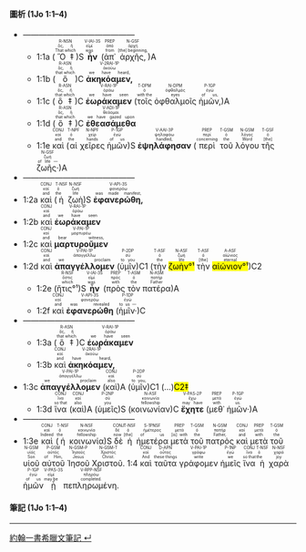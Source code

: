 #### 圖析 (1Jo 1:1–4)
- ——————————————
	- <rt>1:1a</rt> (<RUBY><ruby><ruby>Ὃ‡<rt>That which</rt></ruby><rt>ὅς, ἥ</rt></ruby><rt>R-NSN</rt></RUBY>)S <RUBY><ruby><ruby>**ἦν**<rt>was</rt></ruby><rt>εἰμί</rt></ruby><rt>V-IAI-3S</rt></RUBY> (<RUBY><ruby><ruby>ἀπ᾽<rt>from</rt></ruby><rt>ἀπό</rt></ruby><rt>PREP</rt></RUBY> <RUBY><ruby><ruby>ἀρχῆς,<rt>[the] beginning,</rt></ruby><rt>ἀρχή</rt></ruby><rt>N-GSF</rt></RUBY>)A 
	- <rt>1:1b</rt> (<RUBY><ruby><ruby>ὃ<rt>that which</rt></ruby><rt>ὅς, ἥ</rt></ruby><rt>R-ASN</rt></RUBY>)C <RUBY><ruby><ruby>**ἀκηκόαμεν,**<rt>we have heard,</rt></ruby><rt>ἀκούω</rt></ruby><rt>V-2RAI-1P</rt></RUBY> 
	- <rt>1:1c</rt> (<RUBY><ruby><ruby>ὃ‡<rt>that which</rt></ruby><rt>ὅς, ἥ</rt></ruby><rt>R-ASN</rt></RUBY>)C <RUBY><ruby><ruby>**ἑωράκαμεν**<rt>we have seen</rt></ruby><rt>ὁράω</rt></ruby><rt>V-RAI-1P</rt></RUBY> (<RUBY><ruby><ruby>τοῖς<rt>with the</rt></ruby><rt>ὁ</rt></ruby><rt>T-DPM</rt></RUBY> <RUBY><ruby><ruby>ὀφθαλμοῖς<rt>eyes</rt></ruby><rt>ὀφθαλμός</rt></ruby><rt>N-DPM</rt></RUBY> <RUBY><ruby><ruby>ἡμῶν,<rt>of us,</rt></ruby><rt>ἐγώ</rt></ruby><rt>P-1GP</rt></RUBY>)A 
	- <rt>1:1d</rt> (<RUBY><ruby><ruby>ὃ‡<rt>that which</rt></ruby><rt>ὅς, ἥ</rt></ruby><rt>R-ASN</rt></RUBY>)C <RUBY><ruby><ruby>**ἐθεασάμεθα**<rt>we have gazed upon</rt></ruby><rt>θεάομαι</rt></ruby><rt>V-ADI-1P</rt></RUBY> 
	- <rt>1:1e</rt> <RUBY><ruby><ruby>καὶ<rt>and</rt></ruby><rt>καί</rt></ruby><rt>CONJ</rt></RUBY> (<RUBY><ruby><ruby>αἱ<rt>the</rt></ruby><rt>ὁ</rt></ruby><rt>T-NPF</rt></RUBY> <RUBY><ruby><ruby>χεῖρες<rt>hands</rt></ruby><rt>χείρ</rt></ruby><rt>N-NPF</rt></RUBY> <RUBY><ruby><ruby>ἡμῶν<rt>of us</rt></ruby><rt>ἐγώ</rt></ruby><rt>P-1GP</rt></RUBY>)S <RUBY><ruby><ruby>**ἐψηλάφησαν**<rt>handled,</rt></ruby><rt>ψηλαφάω</rt></ruby><rt>V-AAI-3P</rt></RUBY> (<RUBY><ruby><ruby>περὶ<rt>concerning</rt></ruby><rt>περί</rt></ruby><rt>PREP</rt></RUBY> <RUBY><ruby><ruby>τοῦ<rt>the</rt></ruby><rt>ὁ</rt></ruby><rt>T-GSM</rt></RUBY> <RUBY><ruby><ruby>λόγου<rt>Word</rt></ruby><rt>λόγος</rt></ruby><rt>N-GSM</rt></RUBY> <RUBY><ruby><ruby>τῆς<rt>[the]</rt></ruby><rt>ὁ</rt></ruby><rt>T-GSF</rt></RUBY> <RUBY><ruby><ruby>ζωῆς·<rt>of life —</rt></ruby><rt>ζωή</rt></ruby><rt>N-GSF</rt></RUBY>)A 
- ——————————————
- <rt>1:2a</rt> <RUBY><ruby><ruby>καὶ<rt>and</rt></ruby><rt>καί</rt></ruby><rt>CONJ</rt></RUBY> (<RUBY><ruby><ruby>ἡ<rt>the</rt></ruby><rt>ὁ</rt></ruby><rt>T-NSF</rt></RUBY> <RUBY><ruby><ruby>ζωὴ<rt>life</rt></ruby><rt>ζωή</rt></ruby><rt>N-NSF</rt></RUBY>)S <RUBY><ruby><ruby>**ἐφανερώθη,**<rt>was made manifest,</rt></ruby><rt>φανερόω</rt></ruby><rt>V-API-3S</rt></RUBY> 
- <rt>1:2b</rt> <RUBY><ruby><ruby>καὶ<rt>and</rt></ruby><rt>καί</rt></ruby><rt>CONJ</rt></RUBY> <RUBY><ruby><ruby>**ἑωράκαμεν**<rt>we have seen</rt></ruby><rt>ὁράω</rt></ruby><rt>V-RAI-1P</rt></RUBY> 
- <rt>1:2c</rt> <RUBY><ruby><ruby>καὶ<rt>and</rt></ruby><rt>καί</rt></ruby><rt>CONJ</rt></RUBY> <RUBY><ruby><ruby>**μαρτυροῦμεν**<rt>bear witness,</rt></ruby><rt>μαρτυρέω</rt></ruby><rt>V-PAI-1P</rt></RUBY> 
- <rt>1:2d</rt> <RUBY><ruby><ruby>καὶ<rt>and</rt></ruby><rt>καί</rt></ruby><rt>CONJ</rt></RUBY> <RUBY><ruby><ruby>**ἀπαγγέλλομεν**<rt>we proclaim</rt></ruby><rt>ἀπαγγέλλω</rt></ruby><rt>V-PAI-1P</rt></RUBY> (<RUBY><ruby><ruby>ὑμῖν<rt>to you</rt></ruby><rt>σύ</rt></ruby><rt>P-2DP</rt></RUBY>)C1 (<RUBY><ruby><ruby>τὴν<rt>the</rt></ruby><rt>ὁ</rt></ruby><rt>T-ASF</rt></RUBY> <RUBY><ruby><ruby><mark>ζωὴν°¹</mark><rt>life</rt></ruby><rt>ζωή</rt></ruby><rt>N-ASF</rt></RUBY> <RUBY><ruby><ruby>τὴν<rt>[the]</rt></ruby><rt>ὁ</rt></ruby><rt>T-ASF</rt></RUBY> <RUBY><ruby><ruby><mark>αἰώνιον°¹</mark><rt>eternal</rt></ruby><rt>αἰώνιος</rt></ruby><rt>A-ASF</rt></RUBY>)C2
	- <rt>1:2e</rt> (<RUBY><ruby><ruby>ἥτις°¹<rt>which</rt></ruby><rt>ὅστις</rt></ruby><rt>R-NSF</rt></RUBY>)S <RUBY><ruby><ruby>**ἦν**<rt>was</rt></ruby><rt>εἰμί</rt></ruby><rt>V-IAI-3S</rt></RUBY> (<RUBY><ruby><ruby>πρὸς<rt>with</rt></ruby><rt>πρός</rt></ruby><rt>PREP</rt></RUBY> <RUBY><ruby><ruby>τὸν<rt>the</rt></ruby><rt>ὁ</rt></ruby><rt>T-ASM</rt></RUBY> <RUBY><ruby><ruby>πατέρα<rt>Father</rt></ruby><rt>πατήρ</rt></ruby><rt>N-ASM</rt></RUBY>)A 
	- <rt>1:2f</rt> <RUBY><ruby><ruby>καὶ<rt>and</rt></ruby><rt>καί</rt></ruby><rt>CONJ</rt></RUBY> <RUBY><ruby><ruby>**ἐφανερώθη**<rt>was revealed</rt></ruby><rt>φανερόω</rt></ruby><rt>V-API-3S</rt></RUBY> (<RUBY><ruby><ruby>ἡμῖν·<rt>to us —</rt></ruby><rt>ἐγώ</rt></ruby><rt>P-1DP</rt></RUBY>)C 
- ——————————————
	- <rt>1:3a</rt> (<RUBY><ruby><ruby>ὃ‡<rt>that which</rt></ruby><rt>ὅς, ἥ</rt></ruby><rt>R-ASN</rt></RUBY>)C <RUBY><ruby><ruby>**ἑωράκαμεν**<rt>we have seen</rt></ruby><rt>ὁράω</rt></ruby><rt>V-RAI-1P</rt></RUBY> 
	- <rt>1:3b</rt> <RUBY><ruby><ruby>καὶ<rt>and</rt></ruby><rt>καί</rt></ruby><rt>CONJ</rt></RUBY> <RUBY><ruby><ruby>**ἀκηκόαμεν,**<rt>have heard,</rt></ruby><rt>ἀκούω</rt></ruby><rt>V-2RAI-1P</rt></RUBY> 
- <rt>1:3c</rt> <RUBY><ruby><ruby>**ἀπαγγέλλομεν**<rt>we proclaim</rt></ruby><rt>ἀπαγγέλλω</rt></ruby><rt>V-PAI-1P</rt></RUBY> (<RUBY><ruby><ruby>καὶ<rt>also</rt></ruby><rt>καί</rt></ruby><rt>CONJ</rt></RUBY>)A (<RUBY><ruby><ruby>ὑμῖν<rt>to you,</rt></ruby><rt>σύ</rt></ruby><rt>P-2DP</rt></RUBY>)C1 (...)<mark>C2‡</mark>
	- <rt>1:3d</rt> <RUBY><ruby><ruby>ἵνα<rt>so that</rt></ruby><rt>ἵνα</rt></ruby><rt>CONJ</rt></RUBY> (<RUBY><ruby><ruby>καὶ<rt>also</rt></ruby><rt>καί</rt></ruby><rt>CONJ</rt></RUBY>)A (<RUBY><ruby><ruby>ὑμεῖς<rt>you</rt></ruby><rt>σύ</rt></ruby><rt>P-2NP</rt></RUBY>)S (<RUBY><ruby><ruby>κοινωνίαν<rt>fellowship</rt></ruby><rt>κοινωνία</rt></ruby><rt>N-ASF</rt></RUBY>)C <RUBY><ruby><ruby>**ἔχητε**<rt>may have</rt></ruby><rt>ἔχω</rt></ruby><rt>V-PAS-2P</rt></RUBY> (<RUBY><ruby><ruby>μεθ᾽<rt>with</rt></ruby><rt>μετά</rt></ruby><rt>PREP</rt></RUBY> <RUBY><ruby><ruby>ἡμῶν·<rt>us.</rt></ruby><rt>ἐγώ</rt></ruby><rt>P-1GP</rt></RUBY>)A 
- ——————————————
- <rt>1:3e</rt> <RUBY><ruby><ruby>καὶ<rt>Indeed</rt></ruby><rt>καί</rt></ruby><rt>CONJ</rt></RUBY> (<RUBY><ruby><ruby>ἡ<rt>the</rt></ruby><rt>ὁ</rt></ruby><rt>T-NSF</rt></RUBY> <RUBY><ruby><ruby>κοινωνία<rt>fellowship</rt></ruby><rt>κοινωνία</rt></ruby><rt>N-NSF</rt></RUBY>)S <RUBY><ruby><ruby>δὲ<rt>now</rt></ruby><rt>δέ</rt></ruby><rt>CONJ</rt></RUBY> <RUBY><ruby><ruby>ἡ<rt>[the]</rt></ruby><rt>ὁ</rt></ruby><rt>T-NSF</rt></RUBY> <RUBY><ruby><ruby>ἡμετέρα<rt>of us</rt></ruby><rt>ἡμέτερος</rt></ruby><rt>S-1PNSF</rt></RUBY> <RUBY><ruby><ruby>μετὰ<rt>[is] with</rt></ruby><rt>μετά</rt></ruby><rt>PREP</rt></RUBY> <RUBY><ruby><ruby>τοῦ<rt>the</rt></ruby><rt>ὁ</rt></ruby><rt>T-GSM</rt></RUBY> <RUBY><ruby><ruby>πατρὸς<rt>Father,</rt></ruby><rt>πατήρ</rt></ruby><rt>N-GSM</rt></RUBY> <RUBY><ruby><ruby>καὶ<rt>and</rt></ruby><rt>καί</rt></ruby><rt>CONJ</rt></RUBY> <RUBY><ruby><ruby>μετὰ<rt>with</rt></ruby><rt>μετά</rt></ruby><rt>PREP</rt></RUBY> <RUBY><ruby><ruby>τοῦ<rt>the</rt></ruby><rt>ὁ</rt></ruby><rt>T-GSM</rt></RUBY> <RUBY><ruby><ruby>υἱοῦ<rt>Son</rt></ruby><rt>υἱός</rt></ruby><rt>N-GSM</rt></RUBY> <RUBY><ruby><ruby>αὐτοῦ<rt>of Him,</rt></ruby><rt>αὐτός</rt></ruby><rt>P-GSM</rt></RUBY> <RUBY><ruby><ruby>Ἰησοῦ<rt>Jesus</rt></ruby><rt>Ἰησοῦς</rt></ruby><rt>N-GSM-P</rt></RUBY> <RUBY><ruby><ruby>Χριστοῦ.<rt>Christ.</rt></ruby><rt>Χριστός</rt></ruby><rt>N-GSM-T</rt></RUBY> <rt>1:4</rt> <RUBY><ruby><ruby>καὶ<rt>And</rt></ruby><rt>καί</rt></ruby><rt>CONJ</rt></RUBY> <RUBY><ruby><ruby>ταῦτα<rt>these things</rt></ruby><rt>οὗτος</rt></ruby><rt>D-APN</rt></RUBY> <RUBY><ruby><ruby>γράφομεν<rt>write</rt></ruby><rt>γράφω</rt></ruby><rt>V-PAI-1P</rt></RUBY> <RUBY><ruby><ruby>ἡμεῖς<rt>we</rt></ruby><rt>ἐγώ</rt></ruby><rt>P-1NP</rt></RUBY> <RUBY><ruby><ruby>ἵνα<rt>so that</rt></ruby><rt>ἵνα</rt></ruby><rt>CONJ</rt></RUBY> <RUBY><ruby><ruby>ἡ<rt>the</rt></ruby><rt>ὁ</rt></ruby><rt>T-NSF</rt></RUBY> <RUBY><ruby><ruby>χαρὰ<rt>joy</rt></ruby><rt>χαρά</rt></ruby><rt>N-NSF</rt></RUBY> <RUBY><ruby><ruby>ἡμῶν<rt>of us</rt></ruby><rt>ἐγώ</rt></ruby><rt>P-1GP</rt></RUBY> <RUBY><ruby><ruby>ᾖ<rt>may be</rt></ruby><rt>εἰμί</rt></ruby><rt>V-PAS-3S</rt></RUBY> <RUBY><ruby><ruby>πεπληρωμένη.<rt>completed.</rt></ruby><rt>πληρόω</rt></ruby><rt>V-RPP-NSF</rt></RUBY> 


#### 筆記 (1Jo 1:1–4)




---
[約翰一書希臘文筆記 ↵](1John-Notes.md)

